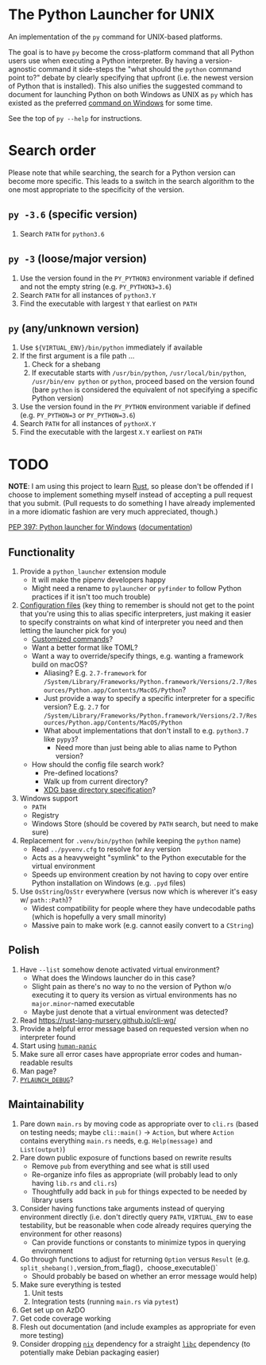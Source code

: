 # The Python Launcher for UNIX

An implementation of the `py` command for UNIX-based platforms.

The goal is to have `py` become the cross-platform command that all Python users
use when executing a Python interpreter. By having a version-agnostic command
it side-steps the "what should the `python` command point to?" debate by
clearly specifying that upfront (i.e. the newest version of Python that is
installed). This also unifies the suggested command to document for launching
Python on both Windows as UNIX as `py` which has existed as the preferred
[command on Windows](https://docs.python.org/3/using/windows.html#launcher) for
some time.

See the top of `py --help` for instructions.

# Search order

Please note that while searching, the search for a Python version can become
more specific. This leads to a switch in the search algorithm to the one most
appropriate to the specificity of the version.

## `py -3.6` (specific version)
1. Search `PATH` for `python3.6`

## `py -3` (loose/major version)
1. Use the version found in the `PY_PYTHON3` environment variable if defined
   and not the empty string (e.g. `PY_PYTHON3=3.6`)
1. Search `PATH` for all instances of `python3.Y`
1. Find the executable with largest `Y` that earliest on `PATH`

## `py` (any/unknown version)
1. Use `${VIRTUAL_ENV}/bin/python` immediately if available
1. If the first argument is a file path ...
   1. Check for a shebang
   1. If executable starts with `/usr/bin/python`, `/usr/local/bin/python`,
      `/usr/bin/env python` or `python`, proceed based on the version found
      (bare `python` is considered the equivalent of not specifying a specific
      Python version)
1. Use the version found in the `PY_PYTHON` environment variable if defined
   (e.g. `PY_PYTHON=3` or `PY_PYTHON=3.6`)
1. Search `PATH` for all instances of `pythonX.Y`
1. Find the executable with the largest `X.Y` earliest on `PATH`

# TODO

**NOTE**: I am using this project to learn
[Rust](https://www.rust-lang.org/), so please don't be offended if I choose to
implement something myself instead of accepting a pull request that you submit.
(Pull requests to do something I have already implemented in a more idiomatic
fashion are very much appreciated, though.)

[PEP 397: Python launcher for Windows](https://www.python.org/dev/peps/pep-0397/) ([documentation](https://docs.python.org/3/using/windows.html#launcher))

## Functionality
1. Provide a `python_launcher` extension module
   - It will make the pipenv developers happy
   - Might need a rename to `pylauncher` or `pyfinder` to follow Python practices if it
     isn't too much trouble)
1. [Configuration files](https://www.python.org/dev/peps/pep-0397/#configuration-file)
   (key thing to remember is should not get to the point that you're using this to alias
   specific interpreters, just making it easier to specify constraints on what kind of
   interpreter you need and then letting the launcher pick for you)
   - [Customized commands](https://www.python.org/dev/peps/pep-0397/#customized-commands)?
   - Want a better format like TOML?
   - Want a way to override/specify things, e.g. wanting a framework build on macOS?
     - Aliasing? E.g. `2.7-framework` for
       `/System/Library/Frameworks/Python.framework/Versions/2.7/Resources/Python.app/Contents/MacOS/Python`?
     - Just provide a way to specify a specific interpreter for a specific version?
       E.g. `2.7` for
       `/System/Library/Frameworks/Python.framework/Versions/2.7/Resources/Python.app/Contents/MacOS/Python`
     - What about implementations that don't install to e.g. `python3.7` like `pypy3`?
       - Need more than just being able to alias name to Python version?
   - How should the config file search work?
     - Pre-defined locations?
     - Walk up from current directory?
     - [XDG base directory specification](https://specifications.freedesktop.org/basedir-spec/basedir-spec-latest.html)?
1. Windows support
   - `PATH`
   - Registry
   - Windows Store (should be covered by `PATH` search, but need to make sure)
1. Replacement for `.venv/bin/python` (while keeping the `python` name)
   - Read `../pyvenv.cfg` to resolve for `Any` version
   - Acts as a heavyweight "symlink" to the Python executable for the virtual environment
   - Speeds up environment creation by not having to copy over entire Python installation on     Windows (e.g. `.pyd` files)
1. Use `OsString`/`OsStr` everywhere (versus now which is wherever it's easy w/ `path::Path`)?
   - Widest compatibility for people where they have undecodable paths
     (which is hopefully a very small minority)
   - Massive pain to make work (e.g. cannot easily convert to a `CString`)

## Polish
1. Have `--list` somehow denote activated virtual environment?
   * What does the Windows launcher do in this case?
   * Slight pain as there's no way to no the version of Python w/o executing it to query
     its version as virtual environments has no `major.minor`-named executable
   * Maybe just denote that a virtual environment was detected?
1. Read https://rust-lang-nursery.github.io/cli-wg/
1. Provide a helpful error message based on requested version when no interpreter found
1. Start using [`human-panic`](https://github.com/rust-clique/human-panic)
1. Make sure all error cases have appropriate error codes and human-readable results
1. Man page?
1. [`PYLAUNCH_DEBUG`](https://docs.python.org/3.8/using/windows.html#diagnostics)?

## Maintainability
1. Pare down `main.rs` by moving code as appropriate over to `cli.rs`
   (based on testing needs; maybe `cli::main()` -> `Action`, but where `Action`
    contains everything `main.rs` needs, e.g. `Help(message)` and `List(output)`)
1. Pare down public exposure of functions based on rewrite results
   - Remove `pub` from everything and see what is still used
   - Re-organize info files as appropriate (will probably lead to only having `lib.rs` and `cli.rs`)
   - Thoughtfully add back in `pub` for things expected to be needed by library users
1. Consider having functions take arguments instead of querying environment directly
   (i.e. don't directly query `PATH`, `VIRTUAL_ENV` to ease testability, but be reasonable
    when code already requires querying the environment for other reasons)
   - Can provide functions or constants to minimize typos in querying environment
1. Go through functions to adjust for returning `Option` versus `Result`
     (e.g. `split_shebang(),`version_from_flag()`, `choose_executable()`
   - Should probably be based on whether an error message would help)
1. Make sure everything is tested
   1. Unit tests
   1. Integration tests (running `main.rs` via `pytest`)
1. Get set up on AzDO
1. Get code coverage working
1. Flesh out documentation (and include examples as appropriate for even more testing)
1. Consider dropping [`nix`](https://crates.io/crates/nix) dependency for a straight
   [`libc`](https://crates.io/crates/libc) dependency (to potentially make Debian
   packaging easier)

